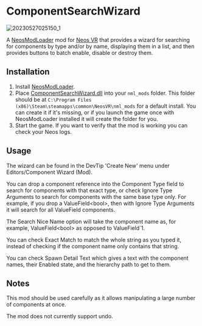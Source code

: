 # ComponentSearchWizard

![20230527025150_1](https://github.com/Nytra/NeosComponentSearchWizard/assets/14206961/2238238c-3f73-423f-824f-1360624918a4)

A [NeosModLoader](https://github.com/zkxs/NeosModLoader) mod for [Neos VR](https://neos.com/) that provides a wizard for searching for components by type and/or by name, displaying them in a list, and then provides buttons to batch enable, disable or destroy them.

## Installation
1. Install [NeosModLoader](https://github.com/zkxs/NeosModLoader).
2. Place [ComponentSearchWizard.dll](https://github.com/Nytra/NeosComponentSearchWizard/releases/latest) into your `nml_mods` folder. This folder should be at `C:\Program Files (x86)\Steam\steamapps\common\NeosVR\nml_mods` for a default install. You can create it if it's missing, or if you launch the game once with NeosModLoader installed it will create the folder for you.
3. Start the game. If you want to verify that the mod is working you can check your Neos logs.

## Usage
The wizard can be found in the DevTip 'Create New' menu under Editors/Component Wizard (Mod). <br>

You can drop a component reference into the Component Type field to search for components with that exact type, or check Ignore Type Arguments to search for components with the same base type only. For example, if you drop a ValueField\<bool\>, then with Ignore Type Arguments it will search for all ValueField components. <br>
  
The Search Nice Name option will take the component name as, for example, ValueField\<bool\> as opposed to ValueField\`1. <br>
  
You can check Exact Match to match the whole string as you typed it, instead of checking if the component name only contains that string. <br>
  
You can check Spawn Detail Text which gives a text with the component names, their Enabled state, and the hierarchy path to get to them. <br>

## Notes

This mod should be used carefully as it allows manipulating a large number of components at once. <br>

The mod does not currently support undo. <br>
